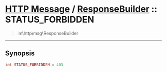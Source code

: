 # [HTTP Message](http.md) / [ResponseBuilder](http-ResponseBuilder.md) :: STATUS_FORBIDDEN
 > im\http\msg\ResponseBuilder
____

## Synopsis
```php
int STATUS_FORBIDDEN = 403
```
